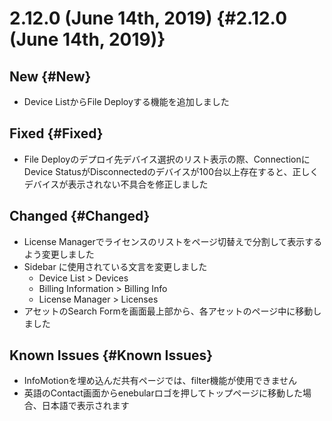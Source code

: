 # 2.12.0 (June 14th, 2019) {#2.12.0 (June 14th, 2019)}

## New {#New}

- Device ListからFile Deployする機能を追加しました

## Fixed {#Fixed}

- File Deployのデプロイ先デバイス選択のリスト表示の際、ConnectionにDevice StatusがDisconnectedのデバイスが100台以上存在すると、正しくデバイスが表示されない不具合を修正しました

## Changed {#Changed}

- License Managerでライセンスのリストをページ切替えで分割して表示するよう変更しました
- Sidebar に使用されている文言を変更しました
    - Device List > Devices
    - Billing Information > Billing Info
    - License Manager > Licenses
- アセットのSearch Formを画面最上部から、各アセットのページ中に移動しました

## Known Issues {#Known Issues}

- InfoMotionを埋め込んだ共有ページでは、filter機能が使用できません
- 英語のContact画面からenebularロゴを押してトップページに移動した場合、日本語で表示されます
